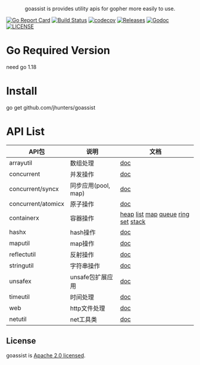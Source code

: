 <p align="center">
goassist is provides utility apis for gopher more easily to use.
</p>

[![Go Report Card](https://goreportcard.com/badge/github.com/jhunters/goassist)](https://goreportcard.com/report/github.com/jhunters/goassist)
[![Build Status](https://github.com/jhunters/goassist/actions/workflows/go.yml/badge.svg)](https://github.com/jhunters/goassist/actions/workflows/go.yml)
[![codecov](https://codecov.io/gh/jhunters/goassist/branch/main/graph/badge.svg)](https://codecov.io/gh/jhunters/goassist)
[![Releases](https://img.shields.io/github/release/jhunters/goassist/all.svg?style=flat-square)](https://github.com/jhunters/goassist/releases)
[![Godoc](http://img.shields.io/badge/go-documentation-blue.svg?style=flat-square)](https://godoc.org/github.com/jhunters/goassist)
[![LICENSE](https://img.shields.io/github/license/jhunters/goassist.svg?style=flat-square)](https://github.com/jhunters/goassist/blob/main/LICENSE)


# Go Required Version
need go 1.18

# Install

go get github.com/jhunters/goassist

# API List

API包|说明|文档
--|--|--
arrayutil|数组处理|[doc](https://pkg.go.dev/github.com/jhunters/goassist/arrayutil)
concurrent|并发操作|[doc](https://pkg.go.dev/github.com/jhunters/goassist/concurrent)
concurrent/syncx| 同步应用(pool, map)|[doc](https://pkg.go.dev/github.com/jhunters/goassist/concurrent/syncx)
concurrent/atomicx|原子操作|[doc](https://pkg.go.dev/github.com/jhunters/goassist/concurrent/actomicx)
containerx|容器操作 | [heap](https://pkg.go.dev/github.com/jhunters/goassist/container/heapx) [list](https://pkg.go.dev/github.com/jhunters/goassist/container/listx) [map](https://pkg.go.dev/github.com/jhunters/goassist/container/mapx) [queue](https://pkg.go.dev/github.com/jhunters/goassist/container/queue) [ring](https://pkg.go.dev/github.com/jhunters/goassist/container/ringx) [set](https://pkg.go.dev/github.com/jhunters/goassist/container/set) [stack](https://pkg.go.dev/github.com/jhunters/goassist/container/stack)
hashx|hash操作|[doc](https://pkg.go.dev/github.com/jhunters/goassist/hashx)
maputil|map操作|[doc](https://pkg.go.dev/github.com/jhunters/goassist/maputil)
reflectutil|反射操作|[doc](https://pkg.go.dev/github.com/jhunters/goassist/reflectutil)
stringutil|字符串操作|[doc](https://pkg.go.dev/github.com/jhunters/goassist/stringutil)
unsafex|unsafe包扩展应用|[doc](https://pkg.go.dev/github.com/jhunters/goassist/unsafex)
timeutil|时间处理|[doc](https://pkg.go.dev/github.com/jhunters/goassist/timeutil)
web|http文件处理|[doc](https://pkg.go.dev/github.com/jhunters/goassist/web)
netutil|net工具类|[doc](https://pkg.go.dev/github.com/jhunters/goassist/netutil)

## License
goassist is [Apache 2.0 licensed](./LICENSE).